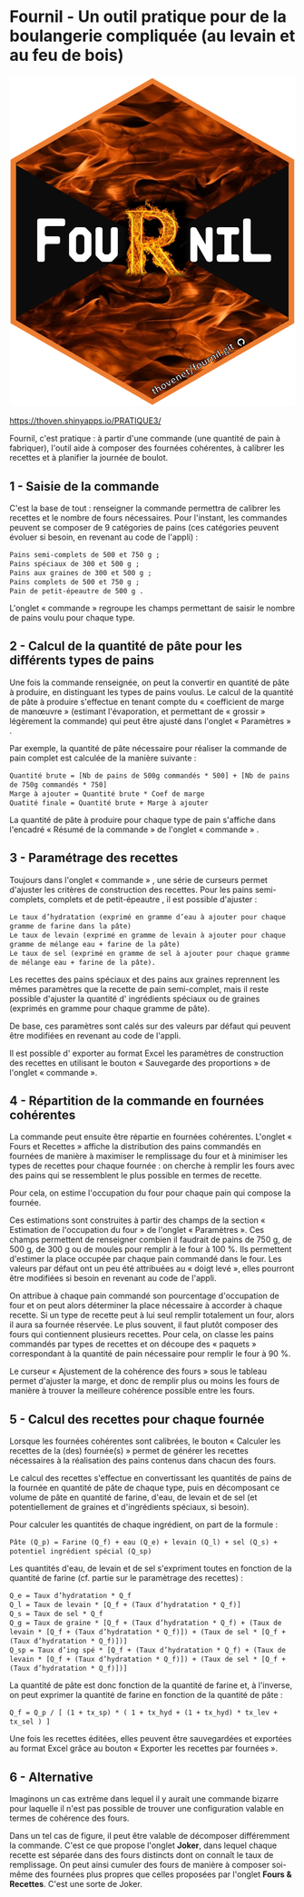 # Fournil - Un outil pratique pour de la boulangerie compliquée (au levain et au feu de bois)

![](www/HEX.PNG)

<https://thoven.shinyapps.io/PRATIQUE3/>

Fournil, c'est pratique : à partir d'une commande (une quantité de pain à fabriquer), l'outil aide à composer des fournées cohérentes, à calibrer les recettes et à planifier la journée de boulot.

## 1 - Saisie de la commande

C'est la base de tout : renseigner la commande permettra de calibrer les recettes et le nombre de fours nécessaires. Pour l'instant, les commandes peuvent se composer de 9 catégories de pains (ces catégories peuvent évoluer si besoin, en revenant au code de l'appli) :

```         
Pains semi-complets de 500 et 750 g ;
Pains spéciaux de 300 et 500 g ;
Pains aux graines de 300 et 500 g ;
Pains complets de 500 et 750 g ;
Pain de petit-épeautre de 500 g .
```

L'onglet « commande » regroupe les champs permettant de saisir le nombre de pains voulu pour chaque type.

## 2 - Calcul de la quantité de pâte pour les différents types de pains

Une fois la commande renseignée, on peut la convertir en quantité de pâte à produire, en distinguant les types de pains voulus. Le calcul de la quantité de pâte à produire s'effectue en tenant compte du « coefficient de marge de manœuvre » (estimant l'évaporation, et permettant de « grossir » légèrement la commande) qui peut être ajusté dans l'onglet « Paramètres » .

Par exemple, la quantité de pâte nécessaire pour réaliser la commande de pain complet est calculée de la manière suivante :

```         
Quantité brute = [Nb de pains de 500g commandés * 500] + [Nb de pains de 750g commandés * 750]
Marge à ajouter = Quantité brute * Coef de marge
Quatité finale = Quantité brute + Marge à ajouter
```

La quantité de pâte à produire pour chaque type de pain s'affiche dans l'encadré « Résumé de la commande » de l'onglet « commande » .

## 3 - Paramétrage des recettes

Toujours dans l'onglet « commande » , une série de curseurs permet d'ajuster les critères de construction des recettes. Pour les pains semi-complets, complets et de petit-épeautre , il est possible d'ajuster :

```         
Le taux d’hydratation (exprimé en gramme d’eau à ajouter pour chaque gramme de farine dans la pâte)
Le taux de levain (exprimé en gramme de levain à ajouter pour chaque gramme de mélange eau + farine de la pâte)
Le taux de sel (exprimé en gramme de sel à ajouter pour chaque gramme de mélange eau + farine de la pâte).
```

Les recettes des pains spéciaux et des pains aux graines reprennent les mêmes paramètres que la recette de pain semi-complet, mais il reste possible d'ajuster la quantité d' ingrédients spéciaux ou de graines (exprimés en gramme pour chaque gramme de pâte).

De base, ces paramètres sont calés sur des valeurs par défaut qui peuvent être modifiées en revenant au code de l'appli.

Il est possible d' exporter au format Excel les paramètres de construction des recettes en utilisant le bouton « Sauvegarde des proportions » de l'onglet « commande ».

## 4 - Répartition de la commande en fournées cohérentes

La commande peut ensuite être répartie en fournées cohérentes. L'onglet « Fours et Recettes » affiche la distribution des pains commandés en fournées de manière à maximiser le remplissage du four et à minimiser les types de recettes pour chaque fournée : on cherche à remplir les fours avec des pains qui se ressemblent le plus possible en termes de recette.

Pour cela, on estime l'occupation du four pour chaque pain qui compose la fournée.

Ces estimations sont construites à partir des champs de la section « Estimation de l'occupation du four » de l'onglet « Paramètres ». Ces champs permettent de renseigner combien il faudrait de pains de 750 g, de 500 g, de 300 g ou de moules pour remplir à le four à 100 %. Ils permettent d'estimer la place occupée par chaque pain commandé dans le four. Les valeurs par défaut ont un peu été attribuées au « doigt levé », elles pourront être modifiées si besoin en revenant au code de l'appli.

On attribue à chaque pain commandé son pourcentage d'occupation de four et on peut alors déterminer la place nécessaire à accorder à chaque recette. Si un type de recette peut à lui seul remplir totalement un four, alors il aura sa fournée réservée. Le plus souvent, il faut plutôt composer des fours qui contiennent plusieurs recettes. Pour cela, on classe les pains commandés par types de recettes et on découpe des « paquets » correspondant à la quantité de pain nécessaire pour remplir le four à 90 %.

Le curseur « Ajustement de la cohérence des fours » sous le tableau permet d'ajuster la marge, et donc de remplir plus ou moins les fours de manière à trouver la meilleure cohérence possible entre les fours.

## 5 - Calcul des recettes pour chaque fournée

Lorsque les fournées cohérentes sont calibrées, le bouton « Calculer les recettes de la (des) fournée(s) » permet de générer les recettes nécessaires à la réalisation des pains contenus dans chacun des fours.

Le calcul des recettes s'effectue en convertissant les quantités de pains de la fournée en quantité de pâte de chaque type, puis en décomposant ce volume de pâte en quantité de farine, d'eau, de levain et de sel (et potentiellement de graines et d'ingrédients spéciaux, si besoin).

Pour calculer les quantités de chaque ingrédient, on part de la formule :

```         
Pâte (Q_p) = Farine (Q_f) + eau (Q_e) + levain (Q_l) + sel (Q_s) + potentiel ingrédient spécial (Q_sp)
```

Les quantités d'eau, de levain et de sel s'expriment toutes en fonction de la quantité de farine (cf. partie sur le paramètrage des recettes) :

```         
Q_e = Taux d’hydratation * Q_f
Q_l = Taux de levain * [Q_f + (Taux d’hydratation * Q_f)]
Q_s = Taux de sel * Q_f
Q_g = Taux de graine * [Q_f + (Taux d’hydratation * Q_f) + (Taux de levain * [Q_f + (Taux d’hydratation * Q_f)]) + (Taux de sel * [Q_f + (Taux d’hydratation * Q_f)])]
Q_sp = Taux d’ing spé * [Q_f + (Taux d’hydratation * Q_f) + (Taux de levain * [Q_f + (Taux d’hydratation * Q_f)]) + (Taux de sel * [Q_f + (Taux d’hydratation * Q_f)])]
```

La quantité de pâte est donc fonction de la quantité de farine et, à l'inverse, on peut exprimer la quantité de farine en fonction de la quantité de pâte :

```         
Q_f = Q_p / [ (1 + tx_sp) * ( 1 + tx_hyd + (1 + tx_hyd) * tx_lev + tx_sel ) ]
```

Une fois les recettes éditées, elles peuvent être sauvegardées et exportées au format Excel grâce au bouton « Exporter les recettes par fournées ».

## 6 - Alternative

Imaginons un cas extrême dans lequel il y aurait une commande bizarre pour laquelle il n'est pas possible de trouver une configuration valable en termes de cohérence des fours.

Dans un tel cas de figure, il peut être valable de décomposer différemment la commande. C'est ce que propose l'onglet **Joker**, dans lequel chaque recette est séparée dans des fours distincts dont on connaît le taux de remplissage. On peut ainsi cumuler des fours de manière à composer soi-même des fournées plus propres que celles proposées par l'onglet **Fours & Recettes**. C'est une sorte de Joker.
